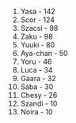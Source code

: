 1. Yasa - 142
2. Scor - 124
3. Szacsi - 98
3. Zaku - 98
4. Yuuki - 80
5. Aya-chan - 50
6. Yoru - 46
7. Luca - 34
8. Gaara - 32
9. Sába - 30
10. Chesy - 26
11. Szandi - 10
11. Noira - 10
